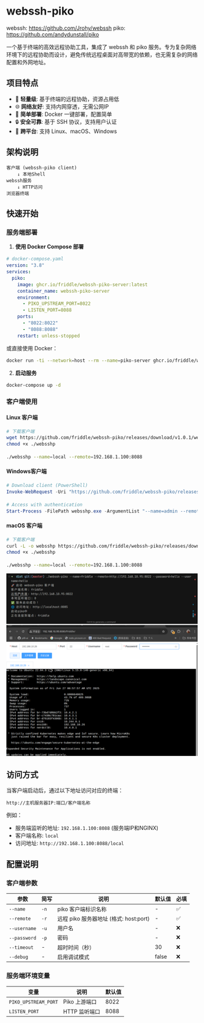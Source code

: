 # webssh-piko
webssh: https://github.com/Jrohy/webssh
piko: https://github.com/andydunstall/piko

一个基于终端的高效远程协助工具，集成了 webssh 和 piko 服务。专为复杂网络环境下的远程协助而设计，避免传统远程桌面对高带宽的依赖，也无需复杂的网络配置和外网地址。

## 项目特点

- 🚀 **轻量级**: 基于终端的远程协助，资源占用低
- 🌐 **网络友好**: 支持内网穿透，无需公网IP
- 🔧 **简单部署**: Docker 一键部署，配置简单
- 🔒 **安全可靠**: 基于 SSH 协议，支持用户认证
- 📱 **跨平台**: 支持 Linux、macOS、Windows

## 架构说明

```
客户端 (webssh-piko client) 
    ↓ 本地Shell
webssh服务
    ↓ HTTP访问
浏览器终端
```

## 快速开始

### 服务端部署

1. **使用 Docker Compose 部署**

```yaml
# docker-compose.yaml
version: "3.8"
services:
  piko:
    image: ghcr.io/friddle/webssh-piko-server:latest
    container_name: webssh-piko-server
    environment:
      - PIKO_UPSTREAM_PORT=8022
      - LISTEN_PORT=8088
    ports:
      - "8022:8022"
      - "8088:8088"
    restart: unless-stopped
```

或直接使用 Docker：

```bash
docker run -ti --network=host --rm --name=piko-server ghcr.io/friddle/webssh-piko-server
```

2. **启动服务**

```bash
docker-compose up -d
```

### 客户端使用

#### Linux 客户端

```bash
# 下载客户端
wget https://github.com/friddle/webssh-piko/releases/download/v1.0.1/webssh-piko-linux-amd64 -O ./websshp
chmod +x ./websshp

./websshp --name=local --remote=192.168.1.100:8088
```

#### Windows客户端

```powershell
# Download client (PowerShell)
Invoke-WebRequest -Uri "https://github.com/friddle/webssh-piko/releases/download/v1.0.1/webssh-piko-windows-amd64.exe" -OutFile "websshp.exe"

# Access with authentication
Start-Process -FilePath websshp.exe -ArgumentList "--name=admin --remote=http://192.168.1.100:8088" -NoNewWindow -Wait
```

#### macOS 客户端

```bash
# 下载客户端
curl -L -o websshp https://github.com/friddle/webssh-piko/releases/download/v1.0.1/webssh-piko-darwin-amd64
chmod +x ./websshp

./websshp --name=local --remote=192.168.1.100:8088
```

![客户端启动截图](screenshot/start_cli.png)
![Web界面截图](screenshot/webui.png)

## 访问方式

当客户端启动后，通过以下地址访问对应的终端：
```
http://主机服务器IP:端口/客户端名称
```

例如：
- 服务端监听的地址: `192.168.1.100:8088` (服务端IP和NGINX)
- 客户端名称: `local`
- 访问地址: `http://192.168.1.100:8088/local`

## 配置说明

### 客户端参数

| 参数 | 简写 | 说明 | 默认值 | 必填 |
|------|------|------|--------|------|
| `--name` | `-n` | piko 客户端标识名称 | - | ✅ |
| `--remote` | `-r` | 远程 piko 服务器地址 (格式: host:port) | - | ✅ |
| `--username` | `-u` | 用户名 | - | ❌ |
| `--password` | `-p` | 密码 | - | ❌ |
| `--timeout` | - | 超时时间（秒） | 30 | ❌ |
| `--debug` | - | 启用调试模式 | false | ❌ |

### 服务端环境变量

| 变量 | 说明 | 默认值 |
|------|------|--------|
| `PIKO_UPSTREAM_PORT` | Piko 上游端口 | 8022 |
| `LISTEN_PORT` | HTTP 监听端口 | 8088 |
